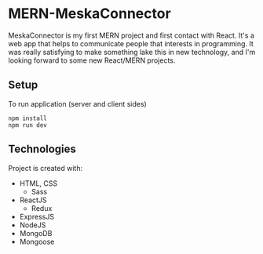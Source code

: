# MERN-MeskaConnector

MeskaConnector is my first MERN project and first contact with React. It's a web app that helps to communicate people that interests in programming. It was really satisfying to make something lake this in new technology, and I'm looking forward to some new React/MERN projects.

## Setup

To run application (server and client sides)

```
npm install
npm run dev
```

## Technologies

Project is created with:

- HTML, CSS
  - Sass
- ReactJS
  - Redux
- ExpressJS
- NodeJS
- MongoDB
- Mongoose
